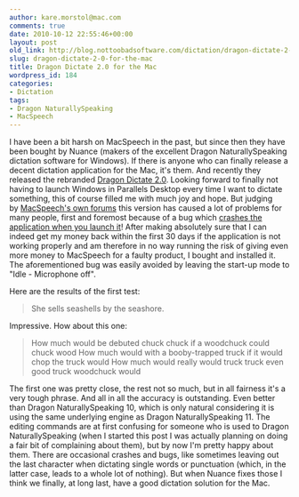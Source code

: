 ```yaml
---
author: kare.morstol@mac.com
comments: true
date: 2010-10-12 22:55:46+00:00
layout: post
old_link: http://blog.nottoobadsoftware.com/dictation/dragon-dictate-2-0-for-the-mac/
slug: dragon-dictate-2-0-for-the-mac
title: Dragon Dictate 2.0 for the Mac
wordpress_id: 184
categories:
- Dictation
tags:
- Dragon NaturallySpeaking
- MacSpeech
---
```


I have been a bit harsh on MacSpeech in the past, but since then they have been bought by Nuance (makers of the excellent Dragon NaturallySpeaking dictation software for Windows). If there is anyone who can finally release a decent dictation application for the Mac, it's them. And recently they released the rebranded [Dragon Dictate 2.0](http://www.macspeech.com/pages.php?pID=143). Looking forward to finally not having to launch Windows in Parallels Desktop every time I want to dictate something, this of course filled me with much joy and hope. But judging by [MacSpeech's own forums](http://www.macspeech.com/extensions/forums/topic.php?id=1012#post-4794) this version has caused a lot of problems for many people, first and foremost because of a bug which [crashes the application when you launch it](http://www.macspeech.com/extensions/forums/topic.php?id=1123)! After making absolutely sure that I can indeed get my money back within the first 30 days if the application is not working properly and am therefore in no way running the risk of giving even more money to MacSpeech for a faulty product, I bought and installed it. The aforementioned bug was easily avoided by leaving the start-up mode to "Idle - Microphone off".

Here are the results of the first test:

<blockquote>She sells seashells by the seashore.</blockquote>

Impressive. How about this one:

<blockquote>How much would be debuted chuck chuck if a woodchuck could chuck wood
How much would with a booby-trapped truck if it would chop the truck would
How much would really would truck truck even good truck woodchuck would</blockquote>

The first one was pretty close, the rest not so much, but in all fairness it's a very tough phrase. And all in all the accuracy is outstanding. Even better than Dragon NaturallySpeaking 10, which is only natural considering it is using the same underlying engine as Dragon NaturallySpeaking 11. The editing commands are at first confusing for someone who is used to Dragon NaturallySpeaking (when I started this post I was actually planning on doing a fair bit of complaining about them), but by now I'm pretty happy about them. There are occasional crashes and bugs, like sometimes leaving out the last character when dictating single words or punctuation (which, in the latter case, leads to a whole lot of nothing). But when Nuance fixes those I think we finally, at long last, have a good dictation solution for the Mac.
